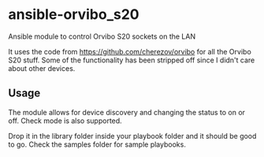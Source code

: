 # ansible-orvibo_s20
Ansible module to control Orvibo S20 sockets on the LAN

It uses the code from https://github.com/cherezov/orvibo for all the Orvibo S20 stuff. Some of the functionality has been stripped off since I didn't care about other devices.

## Usage

The module allows for device discovery and changing the status to on or off. Check mode is also supported. 

Drop it in the library folder inside your playbook folder and it should be good to go. Check the samples folder for sample playbooks.
